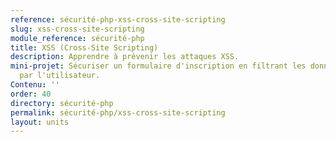 ```yaml
---
reference: sécurité-php-xss-cross-site-scripting
slug: xss-cross-site-scripting
module_reference: sécurité-php
title: XSS (Cross-Site Scripting)
description: Apprendre à prévenir les attaques XSS.
mini-projet: Sécuriser un formulaire d'inscription en filtrant les données saisies
  par l'utilisateur.
Contenu: ''
order: 40
directory: sécurité-php
permalink: sécurité-php/xss-cross-site-scripting
layout: units
---
```

